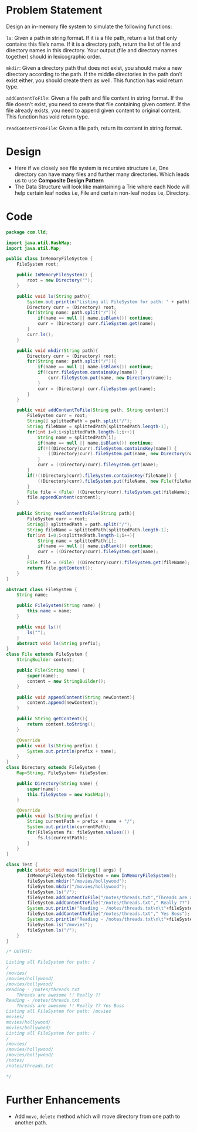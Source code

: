 # Problem Statement
Design an in-memory file system to simulate the following functions:

`ls`: Given a path in string format. If it is a file path, return a list that only contains this file’s name. If it is a directory path, return the list of file and directory names in this directory. Your output (file and directory names together) should in lexicographic order.

`mkdir`: Given a directory path that does not exist, you should make a new directory according to the path. If the middle directories in the path don’t exist either, you should create them as well. This function has void return type.

`addContentToFile`: Given a file path and file content in string format. If the file doesn’t exist, you need to create that file containing given content. If the file already exists, you need to append given content to original content. This function has void return type.

`readContentFromFile`: Given a file path, return its content in string format.

# Design
- Here if we closely see file system is recursive structure i.e, One directory can have many files and further many directories. Which leads us to use **Composite Design Pattern**
- The Data Structure will look like maintaining a Trie where each Node will help certain leaf nodes i.e, File and certain non-leaf nodes i.e, Directory.

# Code

```java
package com.lld;

import java.util.HashMap;
import java.util.Map;

public class InMemoryFileSystem {
    FileSystem root;

    public InMemoryFileSystem() {
        root = new Directory("");
    }

    public void ls(String path){
        System.out.println("Listing all FileSystem for path: " + path);
        Directory curr = (Directory) root;
        for(String name: path.split("/")){
            if(name == null || name.isBlank()) continue;
            curr = (Directory) curr.fileSystem.get(name);
        }
        curr.ls();
    }

    public void mkdir(String path){
        Directory curr = (Directory) root;
        for(String name: path.split("/")){
            if(name == null || name.isBlank()) continue;
            if(!curr.fileSystem.containsKey(name)) {
                curr.fileSystem.put(name, new Directory(name));
            }
            curr = (Directory) curr.fileSystem.get(name);
        }
    }

    public void addContentToFile(String path, String content){
        FileSystem curr = root;
        String[] splittedPath = path.split("/");
        String fileName = splittedPath[splittedPath.length-1];
        for(int i=0;i<splittedPath.length-1;i++){
            String name = splittedPath[i];
            if(name == null || name.isBlank()) continue;
            if(!((Directory)curr).fileSystem.containsKey(name)) {
                ((Directory)curr).fileSystem.put(name, new Directory(name));
            }
            curr = ((Directory)curr).fileSystem.get(name);
        }
        if(!((Directory)curr).fileSystem.containsKey(fileName)) {
            ((Directory)curr).fileSystem.put(fileName, new File(fileName));
        }
        File file = (File) ((Directory)curr).fileSystem.get(fileName);
        file.appendContent(content);
    }

    public String readContentToFile(String path){
        FileSystem curr = root;
        String[] splittedPath = path.split("/");
        String fileName = splittedPath[splittedPath.length-1];
        for(int i=0;i<splittedPath.length-1;i++){
            String name = splittedPath[i];
            if(name == null || name.isBlank()) continue;
            curr = ((Directory)curr).fileSystem.get(name);
        }
        File file = (File) ((Directory)curr).fileSystem.get(fileName);
        return file.getContent();
    }
}

abstract class FileSystem {
    String name;

    public FileSystem(String name) {
        this.name = name;
    }

    public void ls(){
        ls("");
    }
    abstract void ls(String prefix);
}
class File extends FileSystem {
    StringBuilder content;

    public File(String name) {
        super(name);
        content = new StringBuilder();
    }

    public void appendContent(String newContent){
        content.append(newContent);
    }

    public String getContent(){
        return content.toString();
    }

    @Override
    public void ls(String prefix) {
        System.out.println(prefix + name);
    }
}
class Directory extends FileSystem {
    Map<String, FileSystem> fileSystem;

    public Directory(String name) {
        super(name);
        this.fileSystem = new HashMap();
    }

    @Override
    public void ls(String prefix) {
        String currentPath = prefix + name + "/";
        System.out.println(currentPath);
        for(FileSystem fs: fileSystem.values()) {
            fs.ls(currentPath);
        }
    }
}

class Test {
    public static void main(String[] args) {
        InMemoryFileSystem fileSystem = new InMemoryFileSystem();
        fileSystem.mkdir("/movies/bollywood");
        fileSystem.mkdir("/movies/hollywood");
        fileSystem.ls("/");
        fileSystem.addContentToFile("/notes/threads.txt","Threads are awesome !!");
        fileSystem.addContentToFile("/notes/threads.txt"," Really ??");
        System.out.println("Reading - /notes/threads.txt\n\t"+fileSystem.readContentToFile("/notes/threads.txt"));
        fileSystem.addContentToFile("/notes/threads.txt"," Yes Boss");
        System.out.println("Reading - /notes/threads.txt\n\t"+fileSystem.readContentToFile("/notes/threads.txt"));
        fileSystem.ls("/movies");
        fileSystem.ls("/");
    }
}

/* OUTPUT:

Listing all FileSystem for path: /
/
/movies/
/movies/hollywood/
/movies/bollywood/
Reading - /notes/threads.txt
	Threads are awesome !! Really ??
Reading - /notes/threads.txt
	Threads are awesome !! Really ?? Yes Boss
Listing all FileSystem for path: /movies
movies/
movies/hollywood/
movies/bollywood/
Listing all FileSystem for path: /
/
/movies/
/movies/hollywood/
/movies/bollywood/
/notes/
/notes/threads.txt

*/

```

# Further Enhancements
- Add `move`, `delete` method which will move directory from one path to another path.